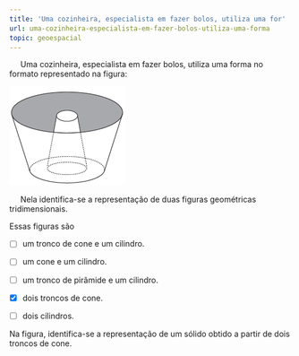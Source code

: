 ```yaml
---
title: 'Uma cozinheira, especialista em fazer bolos, utiliza uma for'
url: uma-cozinheira-especialista-em-fazer-bolos-utiliza-uma-forma
topic: geoespacial
---
```



     Uma cozinheira, especialista em fazer bolos, utiliza uma forma no formato representado na figura:

![](3778be2c-0f0d-d745-1db4-36f42bd6b17b.png)

     Nela identifica-se a representação de duas figuras geométricas tridimensionais.

Essas figuras são



- [ ] um tronco de cone e um cilindro.
- [ ] um cone e um cilindro.
- [ ] um tronco de pirâmide e um cilindro.
- [x] dois troncos de cone.
- [ ] dois cilindros.


Na figura, identifica-se a representação de um sólido obtido a partir de dois troncos de cone.
